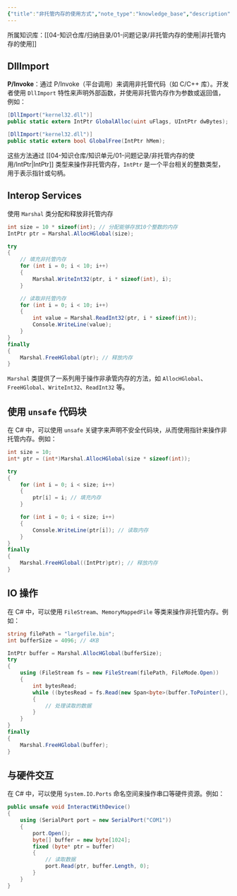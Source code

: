 ```yaml
---
{"title":"非托管内存的使用方式","note_type":"knowledge_base","description":"常用的非托管内存的使用方式 IntPtr 等","tags":["csharp","dotnet"],"create_time":"2024-11-18","update_time":"2025-02-19","dg-home":false,"dg-publish":true,"knowledge_type":"问题记录","root":"非托管内存的使用","permalink":"/04-知识仓库/知识单元/01-问题记录/非托管内存的使用/非托管内存的使用方式/","dgPassFrontmatter":true,"noteIcon":"","created":"2024-11-18","updated":"2025-02-19"}
---
```



所属知识库：[[04-知识仓库/归纳目录/01-问题记录/非托管内存的使用\|非托管内存的使用]]

## DllImport

**P/Invoke**：通过 P/Invoke（平台调用）来调用非托管代码（如 C/C++ 库）。开发者使用 `DllImport` 特性来声明外部函数，并使用非托管内存作为参数或返回值，例如：

```csharp
[DllImport("kernel32.dll")] 
public static extern IntPtr GlobalAlloc(uint uFlags, UIntPtr dwBytes);

[DllImport("kernel32.dll")] 
public static extern bool GlobalFree(IntPtr hMem);
```

这些方法通过 [[04-知识仓库/知识单元/01-问题记录/非托管内存的使用/IntPtr\|IntPtr]] 类型来操作非托管内存，`IntPtr` 是一个平台相关的整数类型，用于表示指针或句柄。

## Interop Services

使用 `Marshal` 类分配和释放非托管内存

```csharp
int size = 10 * sizeof(int); // 分配能够存放10个整数的内存
IntPtr ptr = Marshal.AllocHGlobal(size);

try
{
    // 填充非托管内存
    for (int i = 0; i < 10; i++)
    {
        Marshal.WriteInt32(ptr, i * sizeof(int), i);
    }

    // 读取非托管内存
    for (int i = 0; i < 10; i++)
    {
        int value = Marshal.ReadInt32(ptr, i * sizeof(int));
        Console.WriteLine(value);
    }
}
finally
{
    Marshal.FreeHGlobal(ptr); // 释放内存
}
```

`Marshal` 类提供了一系列用于操作非承管内存的方法，如 `AllocHGlobal`、`FreeHGlobal`、`WriteInt32`、`ReadInt32` 等。

## 使用 `unsafe` 代码块

在 C# 中，可以使用 `unsafe` 关键字来声明不安全代码块，从而使用指针来操作非托管内存。例如：

```csharp
int size = 10;
int* ptr = (int*)Marshal.AllocHGlobal(size * sizeof(int));

try
{
    for (int i = 0; i < size; i++)
    {
        ptr[i] = i; // 填充内存
    }

    for (int i = 0; i < size; i++)
    {
        Console.WriteLine(ptr[i]); // 读取内存
    }
}
finally
{
    Marshal.FreeHGlobal((IntPtr)ptr); // 释放内存
}
```

## IO 操作

在 C# 中，可以使用 `FileStream`、`MemoryMappedFile` 等类来操作非托管内存。例如：

```csharp
string filePath = "largefile.bin";
int bufferSize = 4096; // 4KB

IntPtr buffer = Marshal.AllocHGlobal(bufferSize);
try
{
    using (FileStream fs = new FileStream(filePath, FileMode.Open))
    {
        int bytesRead;
        while ((bytesRead = fs.Read(new Span<byte>(buffer.ToPointer(), bufferSize))) > 0)
        {
            // 处理读取的数据
        }
    }
}
finally
{
    Marshal.FreeHGlobal(buffer);
}
```

## 与硬件交互

在 C# 中，可以使用 `System.IO.Ports` 命名空间来操作串口等硬件资源。例如：

```csharp
public unsafe void InteractWithDevice()
{
    using (SerialPort port = new SerialPort("COM1"))
    {
        port.Open();
        byte[] buffer = new byte[1024];
        fixed (byte* ptr = buffer)
        {
            // 读取数据
            port.Read(ptr, buffer.Length, 0);
        }
    }
}
```
